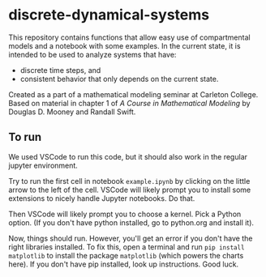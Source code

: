# discrete-dynamical-systems
This repository contains functions that allow easy use of compartmental models and a notebook with some examples. In the current state, it is intended to be used to analyze systems that have:
- discrete time steps, and
- consistent behavior that only depends on the current state.

Created as a part of a mathematical modeling seminar at Carleton College. Based on material in chapter 1 of _A Course in Mathematical Modeling_ by Douglas D. Mooney and Randall Swift.


## To run

We used VSCode to run this code, but it should also work in the regular jupyter environment. 

Try to run the first cell in notebook `example.ipynb` by clicking on the little arrow to the left of the cell. VSCode will likely prompt you to install some extensions to nicely handle Jupyter notebooks. Do that. 

Then VSCode will likely prompt you to choose a kernel. Pick a Python option. (If you don't have python installed, go to python.org and install it). 

Now, things should run. However, you'll get an error if you don't have the right libraries installed. To fix this, open a terminal and run `pip install matplotlib` to install the package `matplotlib` (which powers the charts here). If you don't have pip installed, look up instructions. Good luck.